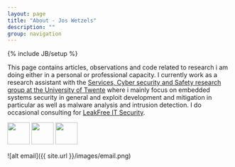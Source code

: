 ```yaml
---
layout: page
title: "About - Jos Wetzels"
description: ""
group: navigation
---
```

{% include JB/setup %}

This page contains articles, observations and code related to research i am doing either in a personal or professional capacity. I currently work as a research assistant with the [Services, Cyber security and Safety research group at the University of Twente](https://scs.ewi.utwente.nl/) where i mainly focus on embedded systems security in general and exploit development and mitigation in particular as well as malware analysis and intrusion detection. I do occasional consulting for [LeakFree IT Security](http://www.leakfree.nl/). 

[<img src="http://samvartaka.github.io/images/twitter.png" width="50" height="50">](https://twitter.com/s4mvartaka) [<img src="http://samvartaka.github.io/images/github.png" width="50" height="50">](https://github.com/samvartaka) [<img src="http://samvartaka.github.io/images/key.png" width="50" height="50">](http://samvartaka.github.io/algm_wetzels_gmail_com_0x1BC06DC3_pub.asc)

![alt email]({{ site.url }}/images/email.png)

